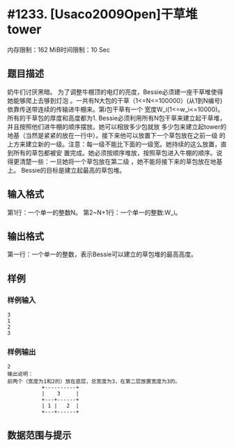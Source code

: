 # #1233. [Usaco2009Open]干草堆tower

内存限制：162 MiB时间限制：10 Sec

## 题目描述

奶牛们讨厌黑暗。 为了调整牛棚顶的电灯的亮度，Bessie必须建一座干草堆使得她能够爬上去够到灯泡 。一共有N大包的干草（1<=N<=100000）(从1到N编号)依靠传送带连续的传输进牛棚来。第i包干草有一个 宽度W_i(1<=w_i<=10000)。所有的干草包的厚度和高度都为1. Bessie必须利用所有N包干草来建立起干草堆，并且按照他们进牛棚的顺序摆放。她可以相放多少包就放 多少包来建立起tower的地基（当然是紧紧的放在一行中）。接下来他可以放置下一个草包放在之前一级 的上方来建立新的一级。注意：每一级不能比下面的一级宽。她持续的这么放置，直到所有的草包都被安 置完成。她必须按顺序堆放，按照草包进入牛棚的顺序。说得更清楚一些：一旦她将一个草包放在第二级 ，她不能将接下来的草包放在地基上。 Bessie的目标是建立起最高的草包堆。

## 输入格式

第1行：一个单一的整数N。 第2~N+1行：一个单一的整数:W_i。

## 输出格式

第一行：一个单一的整数，表示Bessie可以建立的草包堆的最高高度。

## 样例

### 样例输入

    
    3
    1
    2
    3
    
    
    

### 样例输出

    
    2
    输出说明：
    前两个（宽度为1和2的）放在底层，总宽度为3，在第二层放置宽度为3的。
               +----------+
               |    3     |
               +---+------+
               | 1 |   2  |
               +---+------+
    
    

## 数据范围与提示
